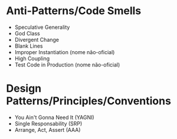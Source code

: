 # Anti-Patterns/Code Smells
- Speculative Generality
- God Class
- Divergent Change
- Blank Lines
- Improper Instantiation (nome não-oficial)
- High Coupling
- Test Code in Production (nome não-oficial)

# Design Patterns/Principles/Conventions
- You Ain't Gonna Need It (YAGNI)
- Single Responsability (SRP)
- Arrange, Act, Assert (AAA)